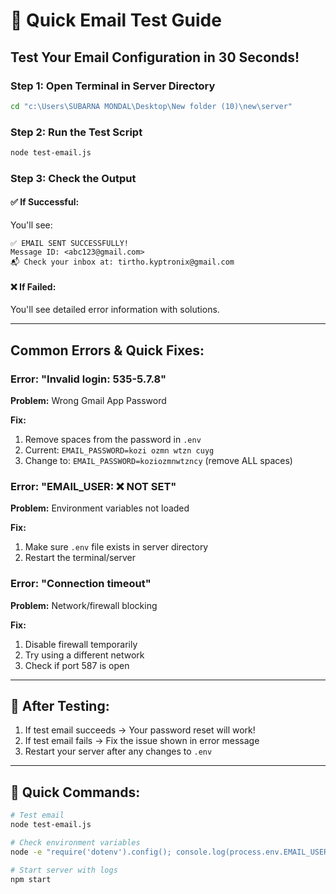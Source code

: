 # 🧪 Quick Email Test Guide

## Test Your Email Configuration in 30 Seconds!

### Step 1: Open Terminal in Server Directory
```bash
cd "c:\Users\SUBARNA MONDAL\Desktop\New folder (10)\new\server"
```

### Step 2: Run the Test Script
```bash
node test-email.js
```

### Step 3: Check the Output

#### ✅ If Successful:
You'll see:
```
✅ EMAIL SENT SUCCESSFULLY!
Message ID: <abc123@gmail.com>
📬 Check your inbox at: tirtho.kyptronix@gmail.com
```

#### ❌ If Failed:
You'll see detailed error information with solutions.

---

## Common Errors & Quick Fixes:

### Error: "Invalid login: 535-5.7.8"
**Problem:** Wrong Gmail App Password

**Fix:**
1. Remove spaces from the password in `.env`
2. Current: `EMAIL_PASSWORD=kozi ozmn wtzn cuyg`
3. Change to: `EMAIL_PASSWORD=koziozmnwtzncy`
   (remove ALL spaces)

### Error: "EMAIL_USER: ❌ NOT SET"
**Problem:** Environment variables not loaded

**Fix:**
1. Make sure `.env` file exists in server directory
2. Restart the terminal/server

### Error: "Connection timeout"
**Problem:** Network/firewall blocking

**Fix:**
1. Disable firewall temporarily
2. Try using a different network
3. Check if port 587 is open

---

## 🎯 After Testing:

1. If test email succeeds → Your password reset will work!
2. If test email fails → Fix the issue shown in error message
3. Restart your server after any changes to `.env`

---

## 🔄 Quick Commands:

```bash
# Test email
node test-email.js

# Check environment variables
node -e "require('dotenv').config(); console.log(process.env.EMAIL_USER, process.env.EMAIL_PASSWORD ? 'SET' : 'NOT SET')"

# Start server with logs
npm start
```
